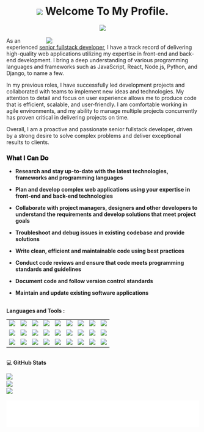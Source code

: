 <h1 align="center"><img src="https://media.giphy.com/media/hvRJCLFzcasrR4ia7z/giphy.gif" width="32"> Welcome To My Profile. </h1>
<p align="center">
  <a href="https://github.com/smartfox1203"><img src="https://readme-typing-svg.herokuapp.com/?lines=Creative,%20Passionate%20Efficient;Senior%20Full%20Stack%20Developer;7+%2B%20years%20of%20developing%20experience;&center=true&width=800&height=60"></a>
</p>
<img align="right" width="400" src="https://media.giphy.com/media/v1.Y2lkPTc5MGI3NjExYTg4MDdlN2Q0NGFmNDMxZDFiZThiY2ZmYmI4NmFlNDVlMjZkZmQ0ZiZlcD12MV9pbnRlcm5hbF9naWZzX2dpZklkJmN0PWc/qgQUggAC3Pfv687qPC/giphy.gif" />
<p>
  As an experienced <a href="https://kamelorac-16b1a.web.app/">senior fullstack developer</a>, I have a track record of delivering high-quality web applications utilizing my expertise in front-end and back-end development. I bring a deep understanding of various programming languages and frameworks such as JavaScript, React, Node.js, Python, and Django, to name a few.
</p>
<p>
  In my previous roles, I have successfully led development projects and collaborated with teams to implement new ideas and technologies. My attention to detail and focus on user experience allows me to produce code that is efficient, scalable, and user-friendly. I am comfortable working in agile environments, and my ability to manage multiple projects concurrently has proven critical in delivering projects on time.
</p>
<p>
  Overall, I am a proactive and passionate senior fullstack developer, driven by a strong desire to solve complex problems and deliver exceptional results to clients.
</p>

### 𝐖𝐡𝐚𝐭 𝐈 𝐂𝐚𝐧 𝐃𝐨

- **Research and stay up-to-date with the latest technologies, frameworks and programming languages**

- **Plan and develop complex web applications using your expertise in front-end and back-end technologies**

- **Collaborate with project managers, designers and other developers to understand the requirements and develop solutions that meet project goals**

- **Troubleshoot and debug issues in existing codebase and provide solutions**

- **Write clean, efficient and maintainable code using best practices**

- **Conduct code reviews and ensure that code meets programming standards and guidelines**

- **Document code and follow version control standards**

- **Maintain and update existing software applications**

##

**Languages and Tools :**

<table align="center">
  <tr>
    <td><img src="https://cdn.jsdelivr.net/gh/devicons/devicon/icons/html5/html5-original.svg" width="55" height="auto" /></td>
    <td><img src="https://cdn.jsdelivr.net/gh/devicons/devicon/icons/css3/css3-original.svg" width="55" height="auto" /></td>
    <td><img src="https://cdn.jsdelivr.net/gh/devicons/devicon/icons/javascript/javascript-original.svg" width="55" height="auto"  /></td>
    <td><img src="https://cdn.jsdelivr.net/gh/devicons/devicon/icons/typescript/typescript-original.svg" width="55" height="auto"  /></td>
    <td><img src="https://cdn.jsdelivr.net/gh/devicons/devicon/icons/python/python-original.svg" width="55" height="auto"  /></td>
    <td><img src="https://cdn.jsdelivr.net/gh/devicons/devicon/icons/java/java-original.svg" width="55" height="auto"  /></td>
    <td><img src="https://cdn.jsdelivr.net/gh/devicons/devicon/icons/bootstrap/bootstrap-original.svg" width="55" height="auto"  /></td>
    <td><img src="https://cdn.jsdelivr.net/gh/devicons/devicon/icons/tailwindcss/tailwindcss-plain.svg" width="55" height="auto" /></td>
    <td><img src="https://cdn.jsdelivr.net/gh/devicons/devicon/icons/apache/apache-original.svg" width="55" height="auto" /></td>
  </tr>
  <tr>
    <td><img src="https://cdn.jsdelivr.net/gh/devicons/devicon/icons/php/php-original.svg" width="55" height="auto" /></td>
    <td><img src="https://cdn.jsdelivr.net/gh/devicons/devicon/icons/laravel/laravel-plain.svg" width="55" height="auto" /></td>
    <td><img src="https://cdn.jsdelivr.net/gh/devicons/devicon/icons/react/react-original.svg" width="55" height="auto"  /></td>
    <td><img src="https://cdn.jsdelivr.net/gh/devicons/devicon/icons/vuejs/vuejs-original.svg" width="55" height="auto"  /></td>
    <td><img src="https://cdn.jsdelivr.net/gh/devicons/devicon/icons/nodejs/nodejs-original.svg" width="55" height="auto"  /></td>
    <td><img src="https://cdn.jsdelivr.net/gh/devicons/devicon/icons/nextjs/nextjs-original-wordmark.svg" width="55" height="auto"  /></td>
    <td><img src="https://cdn.jsdelivr.net/gh/devicons/devicon/icons/express/express-original.svg" width="55" height="auto"  /></td>
    <td><img src="https://cdn.jsdelivr.net/gh/devicons/devicon/icons/nuxtjs/nuxtjs-original.svg" width="55" height="auto"  /></td>
    <td><img src="https://cdn.jsdelivr.net/gh/devicons/devicon/icons/django/django-plain.svg" width="55" height="auto"  /></td>
  </tr>
  <tr>
    <td><img src="https://cdn.jsdelivr.net/gh/devicons/devicon/icons/mongodb/mongodb-original.svg" width="55" height="auto"/></td>
    <td><img src="https://cdn.jsdelivr.net/gh/devicons/devicon/icons/mysql/mysql-original.svg" width="55" height="auto" /></td>
    <td><img src="https://cdn.jsdelivr.net/gh/devicons/devicon/icons/postgresql/postgresql-original.svg" width="55" height="auto" /></td>
    <td><img src="https://cdn.jsdelivr.net/gh/devicons/devicon/icons/vscode/vscode-original.svg" width="55" height="auto"/></td>
    <td><img src="https://cdn.jsdelivr.net/gh/devicons/devicon/icons/github/github-original.svg" width="55" height="auto" /></td>
    <td><img src="https://cdn.jsdelivr.net/gh/devicons/devicon/icons/docker/docker-original.svg" /></td>
    <td><img src="https://cdn.jsdelivr.net/gh/devicons/devicon/icons/firebase/firebase-plain.svg" /></td>
    <td><img src="https://cdn.jsdelivr.net/gh/devicons/devicon/icons/slack/slack-original.svg" /></td>
    <td><img src="https://cdn.jsdelivr.net/gh/devicons/devicon/icons/photoshop/photoshop-plain.svg" /></td>
  </tr>
</table>

##

💻 **GitHub Stats**

![](https://github-readme-stats.vercel.app/api?username=kamelorac&theme=jolly&hide_border=false&include_all_commits=true&count_private=true)<br/>
![](https://github-readme-streak-stats.herokuapp.com/?user=kamelorac&theme=jolly&hide_border=false)<br/>
![](https://github-readme-stats.vercel.app/api/top-langs/?username=kamelorac&theme=jolly&hide_border=false&include_all_commits=true&count_private=true&layout=compact)

<img align='center'  height="70" alt="Thanks" width="100%" src="https://github.com/Kushal997-das/Kushal997-das/blob/master/Profile%20generator/marquee.svg"/>
